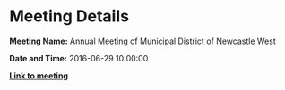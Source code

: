 # Meeting Details

**Meeting Name:** Annual Meeting of Municipal District of Newcastle West

**Date and Time:** 2016-06-29 10:00:00

**<a href="https://www.limerick.ie/council/whats-on/annual-meeting-municipal-district-newcastle-west-0" target="_blank">Link to meeting</a>**
